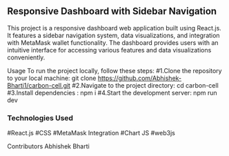 
<h2>Responsive Dashboard with Sidebar Navigation</h2>
<p>This project is a responsive dashboard web application built using React.js. It features a sidebar navigation system, data visualizations, and integration with MetaMask wallet functionality. The dashboard provides users with an intuitive interface for accessing various features and data visualizations conveniently.</p>

Usage
To run the project locally, follow these steps:
#1.Clone the repository to your local machine:
git clone https://github.com/Abhishek-Bharti1/carbon-cell.git
#2.Navigate to the project directory:
cd carbon-cell
#3.Install dependencies : 
npm i 
#4.Start the development server:
npm run dev

<h3>Technologies Used</h3>
#React.js
#CSS
#MetaMask Integration
#Chart JS
#web3js

Contributors
Abhishek Bharti



